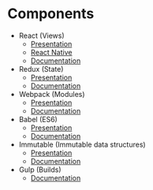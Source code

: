 # Components

* React (Views)
  * [Presentation](https://www.youtube.com/watch?v=XxVg_s8xAms)
  * [React Native](https://www.youtube.com/watch?v=KVZ-P-ZI6W4)
  * [Documentation](https://facebook.github.io/react/docs/getting-started.html)
* Redux (State)
  * [Presentation](https://www.youtube.com/watch?v=xsSnOQynTHs)
  * [Documentation](http://redux.js.org/)
* Webpack (Modules)
  * [Presentation](https://www.youtube.com/watch?v=TaWKUpahFZM)
  * [Documentation](https://webpack.github.io/docs/)
* Babel (ES6)
  * [Presentation](https://www.youtube.com/watch?v=CozSF5abcTA)
  * [Documentation](https://babeljs.io/)
* Immutable (Immutable data structures)
  * [Presentation](https://www.youtube.com/watch?v=I7IdS-PbEgI)
  * [Documentation](https://facebook.github.io/immutable-js/docs/#/)
* Gulp (Builds)
  * [Documentation](https://github.com/gulpjs/gulp/tree/master/docs)
